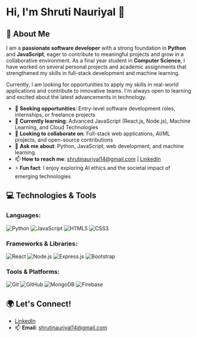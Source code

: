 # Hi, I'm Shruti Nauriyal 👋




## 🚀 About Me
I am a **passionate software developer** with a strong foundation in **Python** and **JavaScript**, eager to contribute to meaningful projects and grow in a collaborative environment. As a final year student in **Computer Science**, I have worked on several personal projects and academic assignments that strengthened my skills in full-stack development and machine learning.

Currently, I am looking for opportunities to apply my skills in real-world applications and contribute to innovative teams. I'm always open to learning and excited about the latest advancements in technology.

- 💼 **Seeking opportunities**: Entry-level software development roles, internships, or freelance projects
- 🌱 **Currently learning**: Advanced JavaScript (React.js, Node.js), Machine Learning, and Cloud Technologies
- 🤝 **Looking to collaborate on**: Full-stack web applications, AI/ML projects, and open-source contributions
- 💬 **Ask me about**: Python, JavaScript, web development, and machine learning
- 📫 **How to reach me**: shrutinauriyal14@gmail.com | [LinkedIn](https://www.linkedin.com/in/shruti-nauriyal/)
- ⚡ **Fun fact**: I enjoy exploring AI ethics and the societal impact of emerging technologies

## 💻 Technologies & Tools
### Languages:
![Python](https://img.shields.io/badge/Python-3776AB?style=for-the-badge&logo=python&logoColor=white)
![JavaScript](https://img.shields.io/badge/JavaScript-F7DF1E?style=for-the-badge&logo=javascript&logoColor=black)
![HTML5](https://img.shields.io/badge/HTML5-E34F26?style=for-the-badge&logo=html5&logoColor=white)
![CSS3](https://img.shields.io/badge/CSS3-1572B6?style=for-the-badge&logo=css3&logoColor=white)

### Frameworks & Libraries:
![React](https://img.shields.io/badge/React-61DAFB?style=for-the-badge&logo=react&logoColor=black)
![Node.js](https://img.shields.io/badge/Node.js-339933?style=for-the-badge&logo=node-dot-js&logoColor=white)
![Express.js](https://img.shields.io/badge/Express.js-404D59?style=for-the-badge)
![Bootstrap](https://img.shields.io/badge/Bootstrap-563D7C?style=for-the-badge&logo=bootstrap&logoColor=white)

### Tools & Platforms:
![Git](https://img.shields.io/badge/Git-F05032?style=for-the-badge&logo=git&logoColor=white)
![GitHub](https://img.shields.io/badge/GitHub-181717?style=for-the-badge&logo=github&logoColor=white)
![MongoDB](https://img.shields.io/badge/MongoDB-47A248?style=for-the-badge&logo=mongodb&logoColor=white)
![Firebase](https://img.shields.io/badge/Firebase-FFCA28?style=for-the-badge&logo=firebase&logoColor=black)


## 🌍 Let's Connect!
- [LinkedIn](https://www.linkedin.com/in/shruti-nauriyal/)
- 📫 **Email**: shrutinauriyal14@gmail.com

